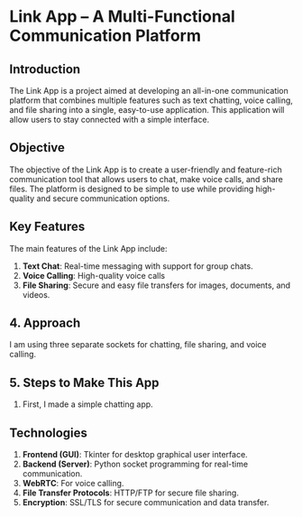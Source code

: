 # Link App – A Multi-Functional Communication Platform 

## Introduction
The Link App is a project aimed at developing an all-in-one communication platform that combines multiple features such as text chatting, voice calling, and file sharing into a single, easy-to-use application. This application will allow users to stay connected with a simple interface.

## Objective
The objective of the Link App is to create a user-friendly and feature-rich communication tool that allows users to chat, make voice calls, and share files. The platform is designed to be simple to use while providing high-quality and secure communication options.

## Key Features
The main features of the Link App include:
1. **Text Chat**: Real-time messaging with support for group chats.
2. **Voice Calling**: High-quality voice calls 
3. **File Sharing**: Secure and easy file transfers for images, documents, and videos.
## 4. Approach
I am using three separate sockets for chatting, file sharing, and voice calling.

## 5. Steps to Make This App
1. First, I made a simple chatting app.

## Technologies

1. **Frontend (GUI)**: Tkinter for desktop graphical user interface.
2. **Backend (Server)**: Python socket programming for real-time communication.
3. **WebRTC**: For voice calling.
4. **File Transfer Protocols**: HTTP/FTP for secure file sharing.
6. **Encryption**: SSL/TLS for secure communication and data transfer.

